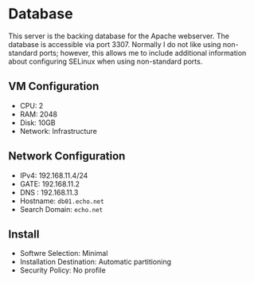 # Database
This server is the backing database for the Apache webserver. The database is accessible via port 3307.  Normally I do not like using non-standard ports; however, this allows me to include additional information about configuring SELinux when using non-standard ports.

## VM Configuration

- CPU: 2
- RAM: 2048
- Disk: 10GB 
- Network: Infrastructure

## Network Configuration

- IPv4: 192.168.11.4/24
- GATE: 192.168.11.2
- DNS : 192.168.11.3
- Hostname: `db01.echo.net`
- Search Domain: `echo.net`

## Install

- Softwre Selection: Minimal
- Installation Destination: Automatic partitioning
- Security Policy: No profile
